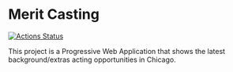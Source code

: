 # Merit Casting

[![Actions Status](https://github.com/meritcasting/heteroculturalism.github.io/workflows/gh-pages/badge.svg)](https://github.com/heteroculturalism/meritcasting.github.io/actions)


This project is a Progressive Web Application that shows the latest background/extras acting opportunities in Chicago.
